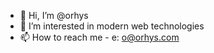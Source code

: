 - 👋 Hi, I’m @orhys
- 👀 I’m interested in modern web technologies
- 📫 How to reach me - e: o@orhys.com

<!---
orhys/orhys is a ✨ special ✨ repository because its `README.md` (this file) appears on your GitHub profile.
You can click the Preview link to take a look at your changes.
--->
